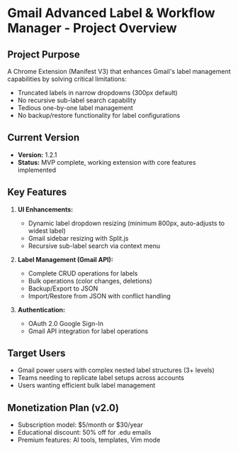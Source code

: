 # Gmail Advanced Label & Workflow Manager - Project Overview

## Project Purpose
A Chrome Extension (Manifest V3) that enhances Gmail's label management capabilities by solving critical limitations:
- Truncated labels in narrow dropdowns (300px default)
- No recursive sub-label search capability
- Tedious one-by-one label management
- No backup/restore functionality for label configurations

## Current Version
- **Version:** 1.2.1
- **Status:** MVP complete, working extension with core features implemented

## Key Features
1. **UI Enhancements:**
   - Dynamic label dropdown resizing (minimum 800px, auto-adjusts to widest label)
   - Gmail sidebar resizing with Split.js
   - Recursive sub-label search via context menu
   
2. **Label Management (Gmail API):**
   - Complete CRUD operations for labels
   - Bulk operations (color changes, deletions)
   - Backup/Export to JSON
   - Import/Restore from JSON with conflict handling
   
3. **Authentication:**
   - OAuth 2.0 Google Sign-In
   - Gmail API integration for label operations

## Target Users
- Gmail power users with complex nested label structures (3+ levels)
- Teams needing to replicate label setups across accounts
- Users wanting efficient bulk label management

## Monetization Plan (v2.0)
- Subscription model: $5/month or $30/year
- Educational discount: 50% off for .edu emails
- Premium features: AI tools, templates, Vim mode